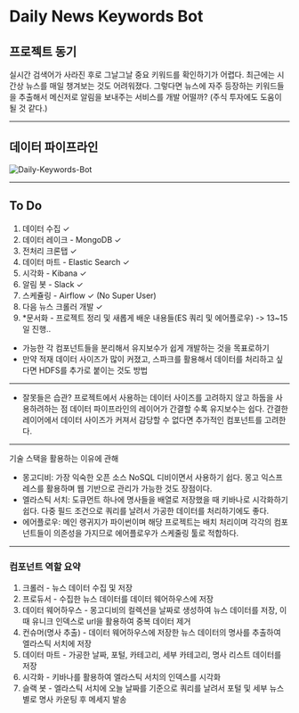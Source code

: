 # Daily News Keywords Bot
## 프로젝트 동기
실시간 검색어가 사라진 후로 그날그날 중요 키워드를 확인하기가 어렵다.
최근에는 시간상 뉴스를 매일 챙겨보는 것도 어려워졌다. 
그렇다면 뉴스에 자주 등장하는 키워드들을 추출해서 메신저로 알림을 보내주는 서비스를 개발 어떨까? (주식 투자에도 도움이 될 것 같다.)

---

## 데이터 파이프라인
![Daily-Keywords-Bot](https://user-images.githubusercontent.com/54028026/135100050-1a99aae9-1199-4c5f-8747-0822ce464cb9.png)

---

## To Do
1. 데이터 수집 ✓
2. 데이터 레이크 - MongoDB ✓
3. 전처리 크론탭 ✓
4. 데이터 마트 - Elastic Search ✓
5. 시각화 - Kibana ✓
6. 알림 봇 - Slack ✓ 
7. 스케쥴링 - Airflow ✓ (No Super User)
8. 다음 뉴스 크롤러 개발 ✓
9. *문서화 - 프로젝트 정리 및 새롭게 배운 내용들(ES 쿼리 및 에어플로우) -> 13~15일 진행..


* 가능한 각 컴포넌트들을 분리해서 유지보수가 쉽게 개발하는 것을 목표로하기
* 만약 적재 데이터 사이즈가 많이 커졌고, 스파크를 활용해서 데이터를 처리하고 싶다면 HDFS를 추가로 붙이는 것도 방법
---

- 잘못들은 습관?
프로젝트에서 사용하는 데이터 사이즈를 고려하지 않고 하둡을 사용하려하는 점
데이터 파이프라인의 레이어가 간결할 수록 유지보수는 쉽다. 
간결한 레이어에서 데이터 사이즈가 커져서 감당할 수 없다면 추가적인 컴포넌트를 고려한다.

---
기술 스택을 활용하는 이유에 관해
- 몽고디비: 가장 익숙한 오픈 소스 NoSQL 디비이면서 사용하기 쉽다. 몽고 익스프레스를 활용하며 웹 기반으로 관리가 가능한 것도 장점이다. 
- 엘라스틱 서치: 도큐먼트 하나에 명사들을 배열로 저장했을 때 키바나로 시각화하기 쉽다. 다중 필드 조건으로 쿼리를 날려서 가공한 데이터를 처리하기에도 좋다.
- 에어플로우: 메인 랭귀지가 파이썬이며 해당 프로젝트는 배치 처리이며 각각의 컴포넌트들이 의존성을 가지므로 에어플로우가 스케줄링 툴로 적합하다.

---
### 컴포넌트 역할 요약
1. 크롤러 - 뉴스 데이터 수집 및 저장
2. 프로듀서 - 수집한 뉴스 데이터를 데이터 웨어하우스에 저장
3. 데이터 웨어하우스 - 몽고디비의 컬렉션을 날짜로 생성하여 뉴스 데이터를 저장, 이때 유니크 인덱스로 url을 활용하여 중복 데이터 제거
4. 컨슈머(명사 추출) - 데이터 웨어하우스에 저장한 뉴스 데이터의 명사를 추출하여 엘라스틱 서치에 저장
5. 데이터 마트 - 가공한 날짜, 포털, 카테고리, 세부 카테고리, 명사 리스트 데이터를 저장
6. 시각화 - 키바나를 활용하여 엘라스틱 서치의 인덱스를 시각화
7. 슬랙 봇 - 엘라스틱 서치에 오늘 날짜를 기준으로 쿼리를 날려서 포털 및 세부 뉴스 별로 명사 카운팅 후 메세지 발송
